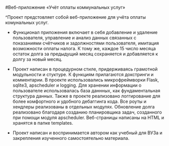 #Веб-приложение «Учёт оплаты коммунальных услуг»

^Проект предстовляет собой веб-приложение для учёта оплаты комунальных услуг.


* Функционал приложения включает в себя добавление и удаление пользователя, управление и анализ
данных связанных с показаниями счётчиков и задолжностями пользователя, имитация возможности оплаты налога.
К тому же, каждое 15 число месяца остаток долга за предыдущий месяц сохраняется и добавляется к долгу за новый месяц.

* Проект написан в процедурном стиле, придерживаясь грамотной модульности и стуктуре. К функциям прилагаются докстринги
и комментарии. В проекте использовались микрофреймворки Flask, sqlite3, apscheduler и logging. Для хранении информации о
пользователе использовалась база даннных, как фундаментальная структура данных. Также в проекте реализовано логгирование
для более комфортного и удобного дебаггинга кода. Все роуты и хендлеры реализованы в отдельных модулях. Обновление долга
реализовано благодаря созданию планировщика задач, созданного при помощи модуля apscheduler.
Веб-страницы написаны на HTML и хранятся в папке templates.

* Проект написан и воспринимается автором как учебный для ВУЗа и закрепления изученного самостоятельно материала.
  
